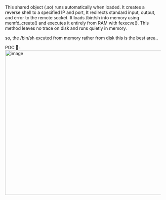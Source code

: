 
This shared object (.so) runs automatically when loaded. It creates a reverse shell to a specified IP and port, 
It redirects standard input, output, and error to the remote socket. It loads /bin/sh into memory using memfd_create() and executes it entirely from RAM with fexecve(). This method leaves no trace on disk and runs quietly in memory. 


so, the /bin/sh excuted from memory rather from disk this is the best area..


POC 📸:
<img width="1716" height="467" alt="image" src="https://github.com/user-attachments/assets/ff4efbea-3c6f-4db0-99d8-ce8725e13436" />



